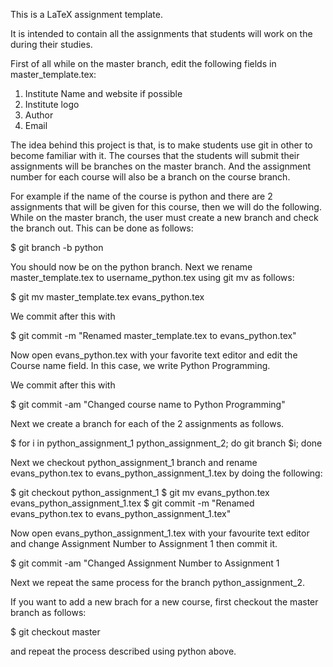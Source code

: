 This is a LaTeX assignment template.

It is intended to contain all the assignments
that students will work on the during their 
studies. 

First of all while on the master branch, edit 
the following fields in master_template.tex:

1. Institute Name and website if possible
2. Institute logo
3. Author
4. Email

The idea behind this project is that, is to make students 
use git in other to become familiar with it. 
The courses that the students will submit their 
assignments will be branches on the master branch. 
And the assignment number for each course will
also be a branch on the course branch. 

For example if the name of the course is python
and there are 2 assignments that will be given for 
this course, then we will do the following. 
While on the master branch, the user must create a 
new branch and check the branch out. This can be done 
as follows:

$ git branch -b python

You should now be on the python branch. Next we rename 
master_template.tex to username_python.tex using 
git mv as follows: 

$ git mv master_template.tex evans_python.tex

We commit after this with 

$ git commit -m "Renamed master_template.tex to evans_python.tex"

Now open evans_python.tex with your favorite text
editor and edit the Course name field. In this case,
we write Python Programming.

We commit after this with

$ git commit -am "Changed course name to Python Programming"

Next we create a branch for each of the 2 
assignments as follows. 

$ for i in python_assignment_1 python_assignment_2; do git branch $i; done

Next we checkout python_assignment_1 branch and 
rename evans_python.tex to evans_python_assignment_1.tex
by doing the following:

$ git checkout python_assignment_1
$ git mv evans_python.tex evans_python_assignment_1.tex
$ git commit -m "Renamed evans_python.tex to evans_python_assignment_1.tex"

Now open evans_python_assignment_1.tex with your 
favourite text editor and change Assignment Number 
to Assignment 1 then commit it. 

$ git commit -am "Changed Assignment Number to Assignment 1

Next we repeat the same process for the branch
python_assignment_2. 

If you want to add a new brach for a new course, first 
checkout the master branch as follows: 

$ git checkout master

and repeat the process described using python above.
